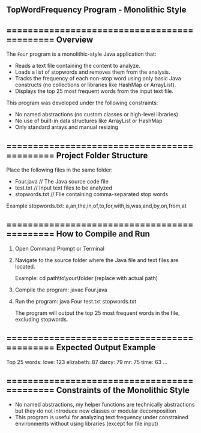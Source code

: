 ## TopWordFrequency Program - Monolithic Style

============================================
Overview
--------
The `Four` program is a monolithic-style Java application that:

- Reads a text file containing the content to analyze.
- Loads a list of stopwords and removes them from the analysis.
- Tracks the frequency of each non-stop word using only basic Java constructs (no collections or libraries like HashMap or ArrayList).
- Displays the top 25 most frequent words from the input text file.

This program was developed under the following constraints:
- No named abstractions (no custom classes or high-level libraries)
- No use of built-in data structures like ArrayList or HashMap
- Only standard arrays and manual resizing

============================================
Project Folder Structure
------------------------
Place the following files in the same folder:

- Four.java           // The Java source code file
- test.txt            // Input text files to be analyzed
- stopwords.txt       // File containing comma-separated stop words

Example stopwords.txt:
a,an,the,in,of,to,for,with,is,was,and,by,on,from,at

============================================
How to Compile and Run
-----------------------

1. Open Command Prompt or Terminal

2. Navigate to the source folder where the Java file and text files are located.

   Example:
   cd path\to\your\folder
   (replace with actual path)

3. Compile the program:
   javac Four.java

4. Run the program:
   java Four test.txt stopwords.txt

   The program will output the top 25 most frequent words in the file, excluding stopwords.

============================================
Expected Output Example
------------------------
Top 25 words:
love: 123
elizabeth: 87
darcy: 79
mr: 75
time: 63
...

============================================
Constraints of the Monolithic Style
-----
- No named abstractions, my helper functions are technically abstractions but they do not introduce new classes or modular decomposition
- This program is useful for analyzing text frequency under constrained environments without using libraries (except for file input)

